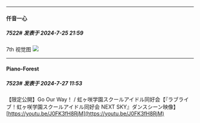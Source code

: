 ﻿
*****

####  仟音一心  
##### 7522#       发表于 2024-7-25 21:59

7th 视觉图
<img src="https://p.sda1.dev/18/f4ac40d46ef5018b41365cd3d84a2d0d/image.jpg" referrerpolicy="no-referrer">


*****

####  Piano-Forest  
##### 7523#       发表于 2024-7-27 11:53

【限定公開】Go Our Way！ / 虹ヶ咲学園スクールアイドル同好会【『ラブライブ！虹ヶ咲学園スクールアイドル同好会 NEXT SKY』ダンスシーン映像】
[https://youtu.be/J0FK3fH8RjM](https://youtu.be/J0FK3fH8RjM)

